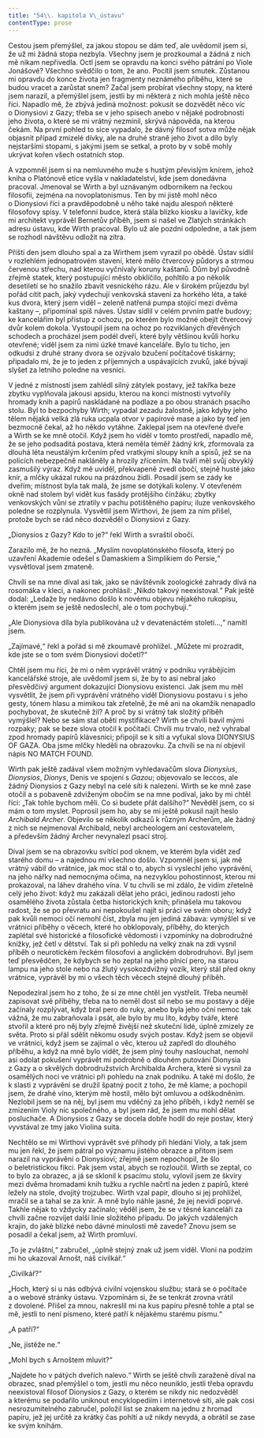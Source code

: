 ```yaml
---
title: "54\\. kapitola V\_ústavu"
contentType: prose
---
```


<section>

Cestou jsem přemýšlel, za jakou stopou se dám teď, ale uvědomil jsem si, že už mi žádná stopa nezbyla. Všechny jsem je prozkoumal a žádná z nich mě nikam nepřivedla. Octl jsem se opravdu na konci svého pátrání po Viole Jonášové? Všechno svědčilo o tom, že ano. Pocítil jsem smutek. Zůstanou mi opravdu do konce života jen fragmenty neznámého příběhu, které se budou vracet a zarůstat snem? Začal jsem probírat všechny stopy, na které jsem narazil, a přemýšlel jsem, jestli by mi některá z nich mohla ještě něco říci. Napadlo mě, že zbývá jediná možnost: pokusit se dozvědět něco víc o Dionysiovi z Gazy; třeba se v jeho spisech anebo v nějaké podrobnosti jeho života, o které se mi vrátný nezmínil, skrývá nápověda, na kterou čekám. Na první pohled to sice vypadalo, že dávný filosof sotva může nějak objasnit případ zmizelé dívky, ale na druhé straně jeho život a dílo byly nejstaršími stopami, s jakými jsem se setkal, a proto by v sobě mohly ukrývat kořen všech ostatních stop.

A vzpomněl jsem si na nemluvného muže s hustým převislým knírem, jehož kniha o Platónově etice vyšla v nakladatelství, kde jsem donedávna pracoval. Jmenoval se Wirth a byl uznávaným odborníkem na řeckou filosofii, zejména na novoplatonismus. Ten by mi jistě mohl něco o Dionysiovi říci a pravděpodobně u něho také najdu alespoň některé filosofovy spisy. V telefonní budce, která stála blízko kiosku a lavičky, kde mi architekt vyprávěl Bernetův příběh, jsem si našel ve Zlatých stránkách adresu ústavu, kde Wirth pracoval. Bylo už ale pozdní odpoledne, a tak jsem se rozhodl návštěvu odložit na zítra.

Příští den jsem dlouho spal a za Wirthem jsem vyrazil po obědě. Ústav sídlil v rozlehlém jednopatrovém stavení, které mělo čtvercový půdorys a strmou červenou střechu, nad kterou vyčnívaly koruny kaštanů. Dům byl původně zřejmě statek, který postupující město obklíčilo, pohltilo a po několik desetiletí se ho snažilo zbavit vesnického rázu. Ale v širokém průjezdu byl pořád cítit pach, jaký vydechují venkovská stavení za horkého léta, a také kus dvora, který jsem viděl – zeleně natřená pumpa stojící mezi dvěma kaštany –, připomínal spíš náves. Ústav sídlil v celém prvním patře budovy; ke kancelářím byl přístup z ochozu, po kterém bylo možné obejít čtvercový dvůr kolem dokola. Vystoupil jsem na ochoz po rozviklaných dřevěných schodech a procházel jsem podél dveří, které byly většinou kvůli horku otevřené; viděl jsem za nimi úzké tmavé kanceláře. Bylo tu ticho, jen odkudsi z druhé strany dvora se ozývalo bzučení počítačové tiskárny; připadalo mi, že je to jeden z příjemných a uspávajících zvuků, jaké bývají slyšet za letního poledne na vesnici.

V jedné z místností jsem zahlédl silný zátylek postavy, jež takřka beze zbytku vyplňovala jakousi apsidu, kterou na konci místnosti vytvořily hromady knih a papírů naskládané na podlaze a po obou stranách psacího stolu. Byl to bezpochyby Wirth; vypadal zezadu žalostně, jako kdyby jeho tělem nějaká velká zlá ruka ucpala otvor v papírové mase a jako by teď jen bezmocně čekal, až ho někdo vytáhne. Zaklepal jsem na otevřené dveře a Wirth se ke mně otočil. Když jsem ho viděl v tomto prostředí, napadlo mě, že se jeho podsaditá postava, která neměla téměř žádný krk, zformovala za dlouhá léta neustálým krčením před vratkými sloupy knih a spisů, jež se na policích nebezpečně nakláněly a hrozily zřícením. Na tváři měl svůj obvyklý zasmušilý výraz. Když mě uviděl, překvapeně zvedl obočí, stejně husté jako knír, a mlčky ukázal rukou na prázdnou židli. Posadil jsem se zády ke dveřím; místnost byla tak malá, že jsme se dotýkali koleny. V otevřeném okně nad stolem byl vidět kus fasády protějšího činžáku; zbytky venkovských vůní se ztratily v pachu potištěného papíru; iluze venkovského poledne se rozplynula. Vysvětlil jsem Wirthovi, že jsem za ním přišel, protože bych se rád něco dozvěděl o Dionysiovi z Gazy.

„Dionysios z Gazy? Kdo to je?“ řekl Wirth a svraštil obočí.

Zarazilo mě, že ho nezná. „Myslím novoplatónského filosofa, který po uzavření Akademie odešel s Damaskiem a Simplikiem do Persie,“ vysvětloval jsem zmateně.

Chvíli se na mne díval asi tak, jako se návštěvník zoologické zahrady dívá na rosomáka v kleci, a nakonec prohlásil: „Nikdo takový neexistoval.“ Pak ještě dodal: „Ledaže by nedávno došlo k novému objevu nějakého rukopisu, o kterém jsem se ještě nedoslechl, ale o tom pochybuji.“

„Ale Dionysiova díla byla publikována už v devatenáctém století…,“ namítl jsem.

„Zajímavé,“ řekl a pořád si mě zkoumavě prohlížel. „Můžete mi prozradit, kde jste se o tom svém Dionysiovi dočetl?“

Chtěl jsem mu říci, že mi o něm vyprávěl vrátný v podniku vyrábějícím kancelářské stroje, ale uvědomil jsem si, že by to asi nebral jako přesvědčivý argument dokazující Dionysiovu existenci. Jak jsem mu měl vysvětlit, že jsem při vyprávění vrátného viděl Dionysiovu postavu i s jeho gesty, tónem hlasu a mimikou tak zřetelně, že mě ani na okamžik nenapadlo pochybovat, že skutečně žil? A proč by si vrátný tak složitý příběh vymýšlel? Nebo se sám stal obětí mystifikace? Wirth se chvíli bavil mými rozpaky; pak se beze slova otočil k počítači. Chvíli mu trvalo, než vyhrabal zpod hromady papírů klávesnici; připojil se k síti a vyťukal slova DIONYSIUS OF GAZA. Oba jsme mlčky hleděli na obrazovku. Za chvíli se na ní objevil nápis NO MATCH FOUND.

Wirth pak ještě zadával všem možným vyhledavačům slova _Dionysius_, _Dionysios_, _Dionys_, Denis ve spojení s _Gazou_; objevovalo se leccos, ale žádný Dionysios z Gazy nebyl na celé síti k nalezení. Wirth se ke mně zase otočil a s pobaveně zdviženým obočím se na mne podíval, jako by mi chtěl říci: „Tak tohle bychom měli. Co si budete přát dalšího?“ Nevěděl jsem, co si mám o tom myslet. Poprosil jsem ho, aby se mi ještě pokusil najít heslo _Archibald Archer_. Objevilo se několik odkazů k různým Archerům, ale žádný z nich se nejmenoval Archibald, nebyl archeologem ani cestovatelem, a především žádný Archer nevynalezl psací stroj.

Díval jsem se na obrazovku svítící pod oknem, ve kterém byla vidět zeď starého domu – a najednou mi všechno došlo. Vzpomněl jsem si, jak mě vrátný vábil do vrátnice, jak moc stál o to, abych si vyslechl jeho vyprávění, na jeho nářky nad nemocnýma očima, na nezvyklou pohostinnost, kterou mi prokazoval, na láhev drahého vína. V tu chvíli se mi zdálo, že vidím zřetelně celý jeho život: když mu zakázali dělat jeho práci, jedinou radostí jeho osamělého života zůstala četba historických knih; přinášela mu takovou radost, že se po převratu ani nepokoušel najít si práci ve svém oboru; když pak kvůli nemoci očí nemohl číst, zbyla mu jen jediná zábava: vymýšlel si ve vrátnici příběhy o věcech, které ho obklopovaly, příběhy, do kterých zaplétal své historické a filosofické vědomosti i vzpomínky na dobrodružné knížky, jež četl v dětství. Tak si při pohledu na velký znak na zdi vysnil příběh o neurotickém řeckém filosofovi a anglickém dobrodruhovi. Byl jsem teď přesvědčen, že kdybych se ho zeptal na jeho plnicí pero, na starou lampu na jeho stole nebo na žlutý vysokozdvižný vozík, který stál před okny vrátnice, vyprávěl by mi o všech těch věcech stejně dlouhý příběh.

Nepodezíral jsem ho z toho, že si ze mne chtěl jen vystřelit. Třeba neuměl zapisovat své příběhy, třeba na to neměl dost sil nebo se mu postavy a děje začínaly rozplývat, když bral pero do ruky, anebo byla jeho oční nemoc tak vážná, že mu zabraňovala i psát, ale bylo by mu líto, kdyby tváře, které stvořil a které pro něj byly zřejmě živější než skuteční lidé, úplně zmizely ze světa. Proto si přál sdělit někomu osudy svých postav. Když jsem se objevil ve vrátnici, když jsem se zajímal o věc, kterou už zapředl do dlouhého příběhu, a když na mně bylo vidět, že jsem plný touhy naslouchat, nemohl asi odolat pokušení vyprávět mi podrobně o dlouhém putování Dionysia z Gazy a o skvělých dobrodružstvích Archibalda Archera, které si vysnil za osamělých nocí ve vrátnici při pohledu na znak podniku. A také mi došlo, že k slasti z vyprávění se družil špatný pocit z toho, že mě klame; a pochopil jsem, že drahé víno, kterým mě hostil, mělo být omluvou a odškodněním. Nezlobil jsem se na něj, byl jsem mu vděčný za jeho příběh, i když neměl se zmizením Violy nic společného, a byl jsem rád, že jsem mu mohl dělat posluchače. A Dionysios z Gazy se docela dobře hodil do reje postav, který vyvstával ze tmy jako Violina suita.

Nechtělo se mi Wirthovi vyprávět své příhody při hledání Violy, a tak jsem mu jen řekl, že jsem pátral po významu jistého obrazce a přitom jsem narazil na vyprávění o Dionysiovi; zřejmě jsem nepochopil, že šlo o beletristickou fikci. Pak jsem vstal, abych se rozloučil. Wirth se zeptal, co to bylo za obrazec, a já se sklonil k psacímu stolu, vylovil jsem ze škvíry mezi dvěma hromadami knih tužku a rychle načrtl na jeden z papírů, které ležely na stole, dvojitý trojzubec. Wirth vzal papír, dlouho si jej prohlížel, mračil se a tahal se za knír. A mně bylo náhle jasné, že jej nevidí poprvé. Takhle nějak to vždycky začínalo; věděl jsem, že se v těsné kanceláři za chvíli začne rozvíjet další linie složitého případu. Do jakých vzdálených krajin, do jaké blízké nebo dávné minulosti mě zavede? Znovu jsem se posadil a čekal jsem, až Wirth promluví.

„To je zvláštní,“ zabručel, „úplně stejný znak už jsem viděl. Vloni na podzim mi ho ukazoval Arnošt, náš civilkář.“

„Civilkář?“

„Hoch, který si u nás odbývá civilní vojenskou službu; stará se o počítače a o webové stránky ústavu. Vzpomínám si, že se tenkrát zrovna vrátil z dovolené. Přišel za mnou, nakreslil mi na kus papíru přesně tohle a ptal se mě, jestli to není písmeno, které patří k nějakému starému písmu.“

„A patří?“

„Ne, jistěže ne.“

„Mohl bych s Arnoštem mluvit?“

„Najdete ho v pátých dveřích nalevo.“ Wirth se ještě chvíli zaraženě díval na obrazec, snad přemýšlel o tom, jestli mu něco neuniklo, jestli třeba opravdu neexistoval filosof Dionysios z Gazy, o kterém se nikdy nic nedozvěděl a kterému se podařilo uniknout encyklopediím i internetové síti, ale pak cosi nesrozumitelného zabručel, položil list se znakem na jednu z hromad papíru, jež jej určitě za krátký čas pohltí a už nikdy nevydá, a obrátil se zase ke svým knihám.

</section>
